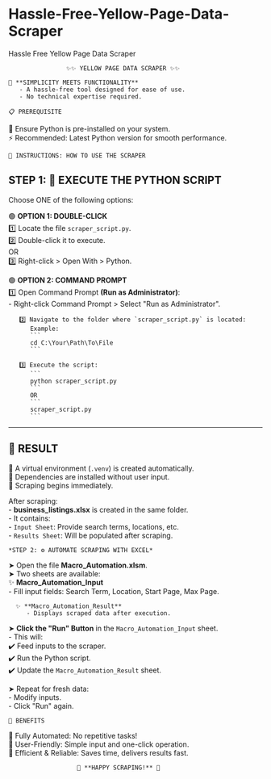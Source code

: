 # Hassle-Free-Yellow-Page-Data-Scraper
Hassle Free Yellow Page Data Scraper


~~~~~~~~~~~~~~~~~~~~~~~~~~~~~~~~~~~~~~~~~~~~~~~~~~~~~~~~~~~~~~~~~~~~~~
                ✨✨ YELLOW PAGE DATA SCRAPER ✨✨
~~~~~~~~~~~~~~~~~~~~~~~~~~~~~~~~~~~~~~~~~~~~~~~~~~~~~~~~~~~~~~~~~~~~~~

    📌 **SIMPLICITY MEETS FUNCTIONALITY**  
       - A hassle-free tool designed for ease of use.  
       - No technical expertise required.  

~~~~~~~~~~~~~~~~~~~~~~~~~~~~~~~~~~~~~~~~~~~~~~~~~~~~~~~~~~~~~~~~~~~~~~
📋 PREREQUISITE
~~~~~~~~~~~~~~~~~~~~~~~~~~~~~~~~~~~~~~~~~~~~~~~~~~~~~~~~~~~~~~~~~~~~~~
   🐍 Ensure Python is pre-installed on your system.  
   ⚡ Recommended: Latest Python version for smooth performance.  

~~~~~~~~~~~~~~~~~~~~~~~~~~~~~~~~~~~~~~~~~~~~~~~~~~~~~~~~~~~~~~~~~~~~~~
📖 INSTRUCTIONS: HOW TO USE THE SCRAPER
~~~~~~~~~~~~~~~~~~~~~~~~~~~~~~~~~~~~~~~~~~~~~~~~~~~~~~~~~~~~~~~~~~~~~~

STEP 1: 🚀 EXECUTE THE PYTHON SCRIPT  
------------------------------------  
Choose ONE of the following options:

   🟢 **OPTION 1: DOUBLE-CLICK**  
       1️⃣ Locate the file `scraper_script.py`.  
       2️⃣ Double-click it to execute.  
       OR  
       3️⃣ Right-click > Open With > Python.  

   🟢 **OPTION 2: COMMAND PROMPT**  
       1️⃣ Open Command Prompt **(Run as Administrator)**:  
          - Right-click Command Prompt > Select "Run as Administrator".  

       2️⃣ Navigate to the folder where `scraper_script.py` is located:  
          Example:  
          ```  
          cd C:\Your\Path\To\File  
          ```  

       3️⃣ Execute the script:  
          ```  
          python scraper_script.py  
          ```  
          OR  
          ```  
          scraper_script.py  
          ```  

------------------------------------  
🎯 **RESULT**  
------------------------------------  
   🔹 A virtual environment (`.venv`) is created automatically.  
   🔹 Dependencies are installed without user input.  
   🔹 Scraping begins immediately.  

   After scraping:  
      - **business_listings.xlsx** is created in the same folder.  
      - It contains:  
        - `Input Sheet`: Provide search terms, locations, etc.  
        - `Results Sheet`: Will be populated after scraping.  

~~~~~~~~~~~~~~~~~~~~~~~~~~~~~~~~~~~~~~~~~~~~~~~~~~~~~~~~~~~~~~~~~~~~~~
*STEP 2: ⚙️ AUTOMATE SCRAPING WITH EXCEL*  
~~~~~~~~~~~~~~~~~~~~~~~~~~~~~~~~~~~~~~~~~~~~~~~~~~~~~~~~~~~~~~~~~~~~~~

   ➤ Open the file **Macro_Automation.xlsm**.  
   ➤ Two sheets are available:  
      ✨ **Macro_Automation_Input**  
         - Fill input fields: Search Term, Location, Start Page, Max Page.  

      ✨ **Macro_Automation_Result**  
         - Displays scraped data after execution.  

   ➤ **Click the "Run" Button** in the `Macro_Automation_Input` sheet.  
      - This will:  
        ✔️ Feed inputs to the scraper.  
        ✔️ Run the Python script.  
        ✔️ Update the `Macro_Automation_Result` sheet.  

   ➤ Repeat for fresh data:  
      - Modify inputs.  
      - Click "Run" again.  

~~~~~~~~~~~~~~~~~~~~~~~~~~~~~~~~~~~~~~~~~~~~~~~~~~~~~~~~~~~~~~~~~~~~~~
🎁 BENEFITS  
~~~~~~~~~~~~~~~~~~~~~~~~~~~~~~~~~~~~~~~~~~~~~~~~~~~~~~~~~~~~~~~~~~~~~~
   🌟 Fully Automated: No repetitive tasks!  
   🌟 User-Friendly: Simple input and one-click operation.  
   🌟 Efficient & Reliable: Saves time, delivers results fast.  

~~~~~~~~~~~~~~~~~~~~~~~~~~~~~~~~~~~~~~~~~~~~~~~~~~~~~~~~~~~~~~~~~~~~~~
                   🎉 **HAPPY SCRAPING!** 🎉  
~~~~~~~~~~~~~~~~~~~~~~~~~~~~~~~~~~~~~~~~~~~~~~~~~~~~~~~~~~~~~~~~~~~~~~
